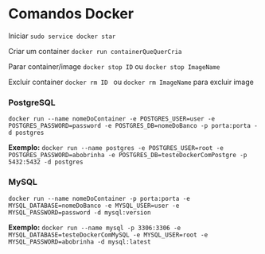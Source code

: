 # Comandos Docker

Iniciar ```sudo service docker star```

Criar um container ```docker run containerQueQuerCria```

Parar container/image ```docker stop ID``` ou ```docker stop ImageName```

Excluir container ```docker rm ID ``` ou ```docker rm ImageName``` para excluir image

### PostgreSQL

```docker run --name nomeDoContainer -e POSTGRES_USER=user -e POSTGRES_PASSWORD=password -e POSTGRES_DB=nomeDoBanco -p porta:porta -d postgres```

**Exemplo:** ```docker run --name postgres -e POSTGRES_USER=root -e POSTGRES_PASSWORD=abobrinha -e POSTGRES_DB=testeDockerComPostgre -p 5432:5432 -d postgres```

### MySQL

```docker run --name nomeDoContainer -p porta:porta -e MYSQL_DATABASE=nomeDoBanco -e MYSQL_USER=user -e MYSQL_PASSWORD=password -d mysql:version```

**Exemplo:** ```docker run --name mysql -p 3306:3306 -e MYSQL_DATABASE=testeDockerComMySQL -e MYSQL_USER=root -e MYSQL_PASSWORD=abobrinha -d mysql:latest```
